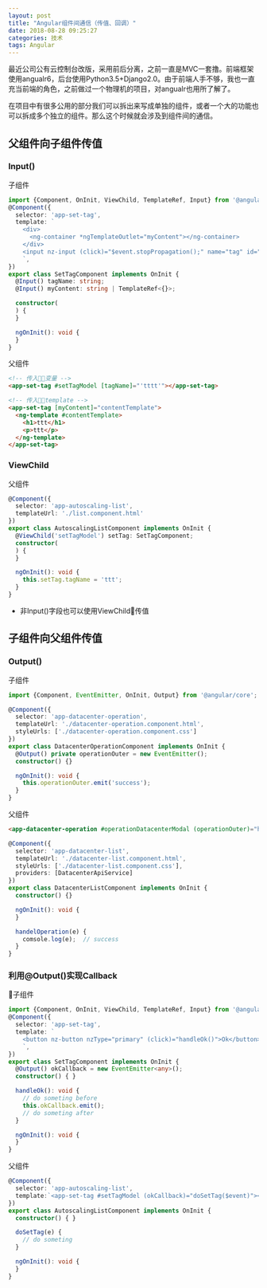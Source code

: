 ```yaml
---
layout: post
title: "Angular组件间通信（传值、回调）"
date: 2018-08-28 09:25:27
categories: 技术
tags: Angular
---
```


最近公司公有云控制台改版，采用前后分离，之前一直是MVC一套撸。前端框架使用angualr6，后台使用Python3.5+Django2.0。由于前端人手不够，我也一直充当前端的角色，之前做过一个物理机的项目，对angualr也用所了解了。

在项目中有很多公用的部分我们可以拆出来写成单独的组件，或者一个大的功能也可以拆成多个独立的组件。那么这个时候就会涉及到组件间的通信。

## 父组件向子组件传值

### Input()

子组件

```typescript
import {Component, OnInit, ViewChild, TemplateRef, Input} from '@angular/core';
@Component({
  selector: 'app-set-tag',
  template: `
    <div>
      <ng-container *ngTemplateOutlet="myContent"></ng-container>
    </div>
    <input nz-input (click)="$event.stopPropagation();" name="tag" id="tag" [(ngModel)]="tagName" #tag="ngModel">
    `,
})
export class SetTagComponent implements OnInit {
  @Input() tagName: string;
  @Input() myContent: string | TemplateRef<{}>;

  constructor(
  ) {
  }

  ngOnInit(): void {
  }
}
```

父组件

```html
<!-- 传入变量 -->
<app-set-tag #setTagModel [tagName]="'tttt'"></app-set-tag>

<!-- 传入template -->
<app-set-tag [myContent]="contentTemplate">
  <ng-template #contentTemplate>
    <h1>ttt</h1>
    <p>ttt</p>
  </ng-template>
</app-set-tag>
```

### ViewChild

父组件

```typescript
@Component({
  selector: 'app-autoscaling-list',
  templateUrl: './list.component.html'
})
export class AutoscalingListComponent implements OnInit {
  @ViewChild('setTagModel') setTag: SetTagComponent;
  constructor(
  ) {
  }

  ngOnInit(): void {
    this.setTag.tagName = 'ttt';
  }
}
```

* 非Input()字段也可以使用ViewChild传值

## 子组件向父组件传值

### Output()

子组件

```typescript
import {Component, EventEmitter, OnInit, Output} from '@angular/core';

@Component({
  selector: 'app-datacenter-operation',
  templateUrl: './datacenter-operation.component.html',
  styleUrls: ['./datacenter-operation.component.css']
})
export class DatacenterOperationComponent implements OnInit {
  @Output() private operationOuter = new EventEmitter();
  constructor() {}

  ngOnInit(): void {
    this.operationOuter.emit('success');
  }
}
```

父组件

```html
<app-datacenter-operation #operationDatacenterModal (operationOuter)="handelOperation($event)"></app-datacenter-operation>
```

```typescript
@Component({
  selector: 'app-datacenter-list',
  templateUrl: './datacenter-list.component.html',
  styleUrls: ['./datacenter-list.component.css'],
  providers: [DatacenterApiService]
})
export class DatacenterListComponent implements OnInit {
  constructor() {}

  ngOnInit(): void {
  }

  handelOperation(e) {
    comsole.log(e);  // success
  }
}
```

### 利用@Output()实现Callback

子组件

```typescript
import {Component, OnInit, ViewChild, TemplateRef, Input} from '@angular/core';
@Component({
  selector: 'app-set-tag',
  template: `
    <button nz-button nzType="primary" (click)="handleOk()">Ok</button>
    `,
})
export class SetTagComponent implements OnInit {
  @Output() okCallback = new EventEmitter<any>();
  constructor() { }

  handleOk(): void {
    // do someting before
    this.okCallback.emit();
    // do someting after
  }

  ngOnInit(): void {
  }
}
```

父组件

```typescript
@Component({
  selector: 'app-autoscaling-list',
  template:`<app-set-tag #setTagModel (okCallback)="doSetTag($event)"></app-set-tag>`
})
export class AutoscalingListComponent implements OnInit {
  constructor() { }

  doSetTag(e) {
    // do someting
  }

  ngOnInit(): void {
  }
}
```